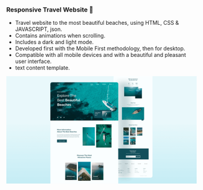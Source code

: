 
###  Responsive Travel Website 🌊

- Travel website to the most beautiful beaches, using HTML, CSS & JAVASCRIPT, json.
- Contains animations when scrolling.
- Includes a dark and light mode.
- Developed first with the Mobile First methodology, then for desktop.
- Compatible with all mobile devices and with a beautiful and pleasant user interface.
- text content template.

![travel-website](/preview.png)
